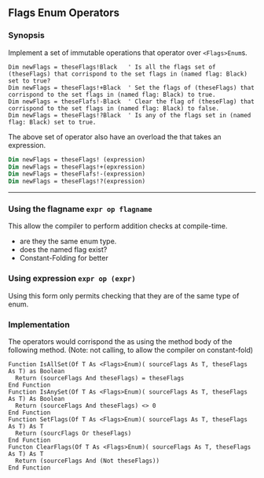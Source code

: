 ## Flags Enum Operators

### Synopsis
Implement a set of immutable operations that operator over `<Flags>Enum`s.

```vbnet
Dim newFlags = theseFlags!Black   ' Is all the flags set of (theseFlags) that corrispond to the set flags in (named flag: Black) set to true?
Dim newFlags = theseFlags!+Black  ' Set the flags of (theseFlags) that corrispond to the set flags in (named flag: Black) to true. 
Dim newFlags = theseFlafs!-Black  ' Clear the flag of (theseFlag) that corrispond to the set flags in (named flag: Black) to false.
Dim newFlags = theseFlags!?Black  ' Is any of the flags set in (named flag: Black) set to true.
```
The above set of operator also have an overload the that takes an expression.
```vb
Dim newFlags = theseFlags! (expression)
Dim newFlags = theseFlags!+(epxression)
Dim newFlags = theseFlafs!-(expression)
Dim newFlags = theseFlags!?(expression)
```

----------

### Using the flagname `expr op flagname`
This allow the compiler to perform addition checks at compile-time.
  * are they the same enum type.
  * does the named flag exist?
  * Constant-Folding for better 

### Using expression `expr op (expr)`
Using this form only permits checking that they are of the same type of enum.

### Implementation
  
The operators would corrispond the as using the method body of the following method. (Note: not calling, to allow the compiler on constant-fold)
```vbnet
Function IsAllSet(Of T As <Flags>Enum)( sourceFlags As T, theseFlags As T) as Boolean
  Return (sourceFlags And theseFlags) = theseFlags
End Function
Function IsAnySet(Of T As <Flags>Enum)( sourceFlags As T, theseFlags As T) As Boolean
  Return (sourceFlags And theseFlags) <> 0
End Function
Function SetFlags(Of T As <Flags>Enum)( sourceFlags As T, theseFlags As T) As T
  Return (sourcFlags Or theseFlags)
End Function
Functon ClearFlags(Of T As <Flags>Enum)( sourceFlags As T, theseFlags As T) As T
  Return (sourceFlags And (Not theseFlags))
End Function
```
